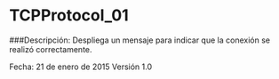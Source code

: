 # TCPProtocol_01
###Descripción:
Despliega un mensaje para indicar que la conexión se realizó correctamente.

Fecha: 21 de enero de 2015
Versión 1.0
